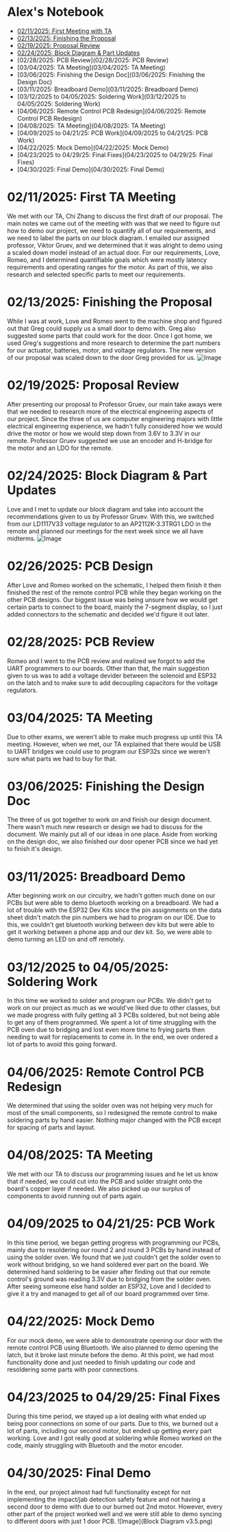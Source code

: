 # Alex's Notebook
- [02/11/2025: First Meeting with TA](02/11/2025:-First-TA-Meeting)
- [02/13/2025: Finishing the Proposal](02/13/2025:-Finishing-the-Proposal)
- [02/19/2025: Proposal Review](02/19/2025:-Proposal-Review)
- [02/24/2025: Block Diagram & Part Updates](02/24/2025:-Block-Diagram-&-Part-Updates)
- [02/28/2025: PCB Review](02/28/2025: PCB Review)
- [03/04/2025: TA Meeting](03/04/2025: TA Meeting)
- [03/06/2025: Finishing the Design Doc](03/06/2025: Finishing the Design Doc)
- [03/11/2025: Breadboard Demo](03/11/2025: Breadboard Demo)
- [03/12/2025 to 04/05/2025: Soldering Work](03/12/2025 to 04/05/2025: Soldering Work)
- [04/06/2025: Remote Control PCB Redesign](04/06/2025: Remote Control PCB Redesign)
- [04/08/2025: TA Meeting](04/08/2025: TA Meeting)
- [04/09/2025 to 04/21/25: PCB Work](04/09/2025 to 04/21/25: PCB Work)
- [04/22/2025: Mock Demo](04/22/2025: Mock Demo)
- [04/23/2025 to 04/29/25: Final Fixes](04/23/2025 to 04/29/25: Final Fixes)
- [04/30/2025: Final Demo](04/30/2025: Final Demo)

# 02/11/2025: First TA Meeting
We met with our TA, Chi Zhang to discuss the first draft of our proposal. The main notes we came out of the meeting with was that we need to figure out how to demo our project, we need to quantify all of our requirements, and we need to label the parts on our block diagram. I emailed our assigned professor, Viktor Gruev, and we determined that it was alright to demo using a scaled down model instead of an actual door. For our requirements, Love, Romeo, and I determined quantifiable goals which were mostly latency requirements and operating ranges for the motor. As part of this, we also research and selected specific parts to meet our requirements.

# 02/13/2025: Finishing the Proposal
While I was at work, Love and Romeo went to the machine shop and figured out that Greg could supply us a small door to demo with. Greg also suggested some parts that could work for the door. Once I got home, we used Greg's suggestions and more research to determine the part numbers for our actuator, batteries, motor, and voltage regulators. The new version of our proposal was scaled down to the door Greg provided for us.
![Image](Block_Diagram_v1.0.png)

# 02/19/2025: Proposal Review
After presenting our proposal to Professor Gruev, our main take aways were that we needed to research more of the electrical engineering aspects of our project. Since the three of us are computer engineering majors with little electrical engineering experience, we hadn't fully considered how we would drive the motor or how we would step down from 3.6V to 3.3V in our remote. Professor Gruev suggested we use an encoder and H-bridge for the motor and an LDO for the remote.

# 02/24/2025: Block Diagram & Part Updates
Love and I met to update our block diagram and take into account the recommendations given to us by Professor Gruev. With this, we switched from our LD1117V33 voltage regulator to an AP2112K-3.3TRG1 LDO in the remote and planned our meetings for the next week since we all have midterms.
![Image](Block_Diagram_v2.0.png)

# 02/26/2025: PCB Design
After Love and Romeo worked on the schematic, I helped them finish it then finished the rest of the remote control PCB while they began working on the other PCB designs. Our biggest issue was being unsure how we would get certain parts to connect to the board, mainly the 7-segment display, so I just added connectors to the schematic and decided we'd figure it out later.

# 02/28/2025: PCB Review
Romeo and I went to the PCB review and realized we forgot to add the UART programmers to our boards. Other than that, the main suggestion given to us was to add a voltage devider between the solenoid and ESP32 on the latch and to make sure to add decoupling capacitors for the voltage regulators.

# 03/04/2025: TA Meeting
Due to other exams, we weren't able to make much progress up until this TA meeting. However, when we met, our TA explained that there would be USB to UART bridges we could use to program our ESP32s since we weren't sure what parts we had to buy for that.

# 03/06/2025: Finishing the Design Doc
The three of us got together to work on and finish our design document. There wasn't much new research or design we had to discuss for the document. We mainly put all of our ideas in one place. Aside from working on the design doc, we also finished our door opener PCB since we had yet to finish it's design.

# 03/11/2025: Breadboard Demo
After beginning work on our circuitry, we hadn't gotten much done on our PCBs but were able to demo bluetooth working on a breadboard. We had a lot of trouble with the ESP32 Dev Kits since the pin assignments on the data sheet didn't match the pin numbers we had to program on our IDE. Due to this, we couldn't get bluetooth working between dev kits but were able to get it working between a phone app and our dev kit. So, we were able to demo turning an LED on and off remotely.

# 03/12/2025 to 04/05/2025: Soldering Work
In this time we worked to solder and program our PCBs. We didn't get to work on our project as much as we would've liked due to other classes, but we made progress with fully getting all 3 PCBs soldered, but not being able to get any of them programmed. We spent a lot of time struggling with the PCB oven due to bridging and lost even more time to frying parts then needing to wait for replacements to come in. In the end, we over ordered a lot of parts to avoid this going forward.

# 04/06/2025: Remote Control PCB Redesign
We determined that using the solder oven was not helping very much for most of the small components, so I redesigned the remote control to make soldering parts by hand easier. Nothing major changed with the PCB except for spacing of parts and layout.

# 04/08/2025: TA Meeting
We met with our TA to discuss our programming issues and he let us know that if needed, we could cut into the PCB and solder straight onto the board's copper layer if needed. We also picked up our surplus of components to avoid running out of parts again.

# 04/09/2025 to 04/21/25: PCB Work
In this time period, we began getting progress with programming our PCBs, mainly due to resoldering our round 2 and round 3 PCBs by hand instead of using the solder oven. We found that we just couldn't get the solder oven to work without bridging, so we hand soldered ever part on the board. We determined hand soldering to be easier after finding out that our remote control's ground was reading 3.3V due to bridging from the solder oven. After seeing someone else hand solder an ESP32, Love and I decided to give it a try and managed to get all of our board programmed over time.

# 04/22/2025: Mock Demo
For our mock demo, we were able to demonstrate opening our door with the remote control PCB using Bluetooth. We also planned to demo opening the latch, but it broke last minute before the demo. At this point, we had most functionality done and just needed to finish updating our code and resoldering some parts with poor connections.

# 04/23/2025 to 04/29/25: Final Fixes
During this time period, we stayed up a lot dealing with what ended up being poor connections on some of our parts. Due to this, we burned out a lot of parts, including our second motor, but ended up getting every part working. Love and I got really good at soldering while Romeo worked on the code, mainly struggling with Bluetooth and the motor encoder.

# 04/30/2025: Final Demo
In the end, our project almost had full functionality except for not implementing the impact/jab detection safety feature and not having a second door to demo with due to our burned out 2nd motor. However, every other part of the project worked well and we were still able to demo syncing to different doors with just 1 door PCB.
![Image](Block Diagram v3.5.png)
